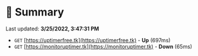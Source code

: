 # 📖 Summary
Last updated: **3/25/2022, 3:47:31 PM**

- `GET` [https://uptimerfree.tk](https://uptimerfree.tk) - **Up** (697ms)
- `GET` [https://monitoruptimer.tk](https://monitoruptimer.tk) - **Down** (65ms)
